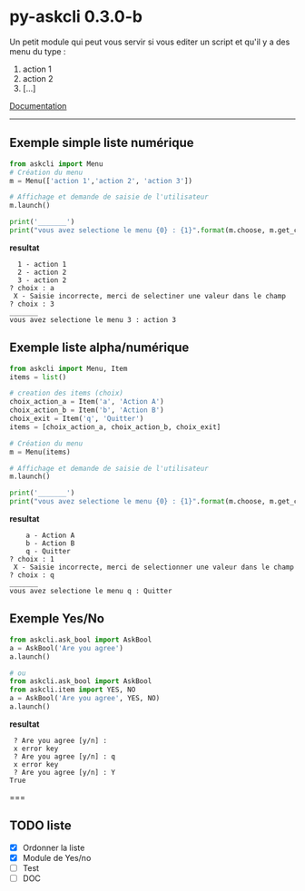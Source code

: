 # py-askcli 0.3.0-b

Un petit module qui peut vous servir si vous editer un script et qu'il y a des menu du type : 

 1. action 1
 2. action 2
 3. [...]

[Documentation](http://askcli.thivolle-cazat.fr/fr/)

---

## Exemple simple liste numérique

```python
from askcli import Menu
# Création du menu
m = Menu(['action 1','action 2', 'action 3'])

# Affichage et demande de saisie de l'utilisateur
m.launch()

print('_______')
print("vous avez selectione le menu {0} : {1}".format(m.choose, m.get_choosen_text())) ```
```

**resultat**

```
  1 - action 1
  2 - action 2
  3 - action 2
? choix : a
 X - Saisie incorrecte, merci de selectiner une valeur dans le champ
? choix : 3
_______
vous avez selectione le menu 3 : action 3
```

## Exemple liste alpha/numérique

```python
from askcli import Menu, Item
items = list()

# creation des items (choix)
choix_action_a = Item('a', 'Action A')
choix_action_b = Item('b', 'Action B')
choix_exit = Item('q', 'Quitter')
items = [choix_action_a, choix_action_b, choix_exit]

# Création du menu
m = Menu(items)

# Affichage et demande de saisie de l'utilisateur
m.launch()

print('_______')
print("vous avez selectione le menu {0} : {1}".format(m.choose, m.get_choosen_text()))
```

**resultat**

```   
    a - Action A
    b - Action B
    q - Quitter
? choix : 1
 X - Saisie incorrecte, merci de selectionner une valeur dans le champ
? choix : q
_______
vous avez selectione le menu q : Quitter

```

## Exemple Yes/No

```python
from askcli.ask_bool import AskBool
a = AskBool('Are you agree')
a.launch()

# ou 
from askcli.ask_bool import AskBool
from askcli.item import YES, NO
a = AskBool('Are you agree', YES, NO)
a.launch()
```

**resultat**

```
 ? Are you agree [y/n] : 
 x error key
 ? Are you agree [y/n] : q
 x error key
 ? Are you agree [y/n] : Y
True
```


===

## TODO liste
- [X] Ordonner la liste 
- [X] Module de Yes/no
- [ ] Test
- [ ] DOC